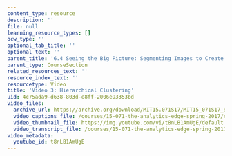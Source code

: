 ```yaml
---
content_type: resource
description: ''
file: null
learning_resource_types: []
ocw_type: ''
optional_tab_title: ''
optional_text: ''
parent_title: '6.4 Seeing the Big Picture: Segmenting Images to Create Data  (Recitation)'
parent_type: CourseSection
related_resources_text: ''
resource_index_text: ''
resourcetype: Video
title: 'Video 3: Hierarchical Clustering'
uid: 4c75ada9-d638-803d-e8ff-2006e93353bd
video_files:
  archive_url: https://archive.org/download/MIT15.071S17/MIT15_071S17_Session_6.4.04_300k.mp4
  video_captions_file: /courses/15-071-the-analytics-edge-spring-2017/c0a345f4682a52f1ae268e4fb48f4ec6_t8nLB1AmUgE.vtt
  video_thumbnail_file: https://img.youtube.com/vi/t8nLB1AmUgE/default.jpg
  video_transcript_file: /courses/15-071-the-analytics-edge-spring-2017/bb82add35de286fa7bcd7db4e27241ff_t8nLB1AmUgE.pdf
video_metadata:
  youtube_id: t8nLB1AmUgE
---
```

